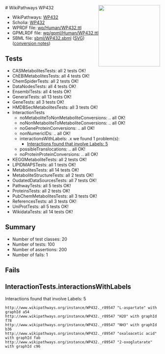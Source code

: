 <img style="float: right; width: 200px" src="../logo.png" />
# WikiPathways WP432

* WikiPathways: [WP432](https://identifiers.org/wikipathways:WP432)
* Scholia: [WP432](https://scholia.toolforge.org/wikipathways/WP432)
* WPRDF file: [wp/Human/WP432.ttl](../wp/Human/WP432.ttl)
* GPMLRDF file: [wp/gpml/Human/WP432.ttl](../wp/gpml/Human/WP432.ttl)
* SBML file: [sbml/WP432.sbml](../sbml/WP432.sbml) ([SVG](../sbml/WP432.svg)) ([conversion notes](../sbml/WP432.txt))

## Tests
* CASMetabolitesTests: all 2 tests OK!
* ChEBIMetabolitesTests: all 4 tests OK!
* ChemSpiderTests: all 2 tests OK!
* DataNodesTests: all 4 tests OK!
* EnsemblTests: all 4 tests OK!
* GeneralTests: all 13 tests OK!
* GeneTests: all 3 tests OK!
* HMDBSecMetabolitesTests: all 3 tests OK!
* InteractionTests
    * noMetaboliteToNonMetaboliteConversions: .. all OK!
    * noNonMetaboliteToMetaboliteConversions: .. all OK!
    * noGeneProteinConversions: .. all OK!
    * nonNumericIDs: .. all OK!
    * interactionsWithLabels: .x we found 1 problem(s):
        * [Interactions found that involve Labels: 5](#630d267c)
    * possibleTranslocations: .. all OK!
    * noProteinProteinConversions: .. all OK!
* KEGGMetaboliteTests: all 2 tests OK!
* LIPIDMAPSTests: all 1 tests OK!
* MetabolitesTests: all 14 tests OK!
* MetaboliteStructureTests: all 2 tests OK!
* OudatedDataSourcesTests: all 7 tests OK!
* PathwayTests: all 5 tests OK!
* ProteinsTests: all 2 tests OK!
* PubChemMetabolitesTests: all 3 tests OK!
* ReferencesTests: all 3 tests OK!
* UniProtTests: all 5 tests OK!
* WikidataTests: all 14 tests OK!


## Summary

* Number of test classes: 20
* Number of tests: 100
* Number of assertions: 200
* Number of fails: 1

## Fails

<a name="630d267c" />

## InteractionTests.interactionsWithLabels

Interactions found that involve Labels: 5
```
http://www.wikipathways.org/instance/WP432._r89547 "L-aspartate" with graphId a54
http://www.wikipathways.org/instance/WP432._r89547 "H2O" with graphId f78
http://www.wikipathways.org/instance/WP432._r89547 "NH3" with graphId b36
http://www.wikipathways.org/instance/WP432._r89547 "oxaloacetic acid" with graphId fab
http://www.wikipathways.org/instance/WP432._r89547 "2-oxoglutarate" with graphId c96
```

